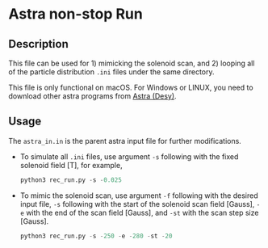 # Astra non-stop Run

## Description
This file can be used for 1) mimicking the solenoid scan, and 2) looping all of the particle distribution `.ini` files under 
the same directory. 

This file is only functional on macOS. For Windows or LINUX, you need to download other astra programs from [Astra (Desy)](http://www.desy.de/~mpyflo/).



## Usage
The `astra_in.in` is the parent astra input file for further modifications.
 - To simulate all `.ini` files, use argument `-s` following with the fixed solenoid field [T], for example, 
    ```python
    python3 rec_run.py -s -0.025
    ```
 - To mimic the solenoid scan, use argument `-f` following with the desired input file, `-s` following with the 
start of the solenoid scan field [Gauss], `-e` with the end of the scan field [Gauss], and `-st` with the scan step size 
[Gauss].
    ```python
    python3 rec_run.py -s -250 -e -280 -st -20
    ```
   
